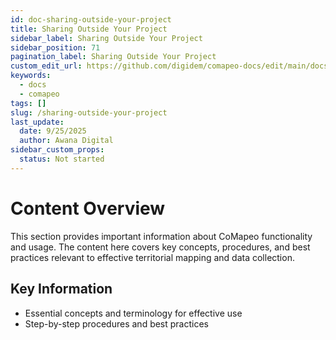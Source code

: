 ```yaml
---
id: doc-sharing-outside-your-project
title: Sharing Outside Your Project
sidebar_label: Sharing Outside Your Project
sidebar_position: 71
pagination_label: Sharing Outside Your Project
custom_edit_url: https://github.com/digidem/comapeo-docs/edit/main/docs/understanding-how-exchange-works-c/sharing-outside-your-project.md
keywords:
  - docs
  - comapeo
tags: []
slug: /sharing-outside-your-project
last_update:
  date: 9/25/2025
  author: Awana Digital
sidebar_custom_props:
  status: Not started
---
```


# Content Overview


This section provides important information about CoMapeo functionality and usage. The content here covers key concepts, procedures, and best practices relevant to effective territorial mapping and data collection.


## Key Information

- Essential concepts and terminology for effective use
- Step-by-step procedures and best practices
